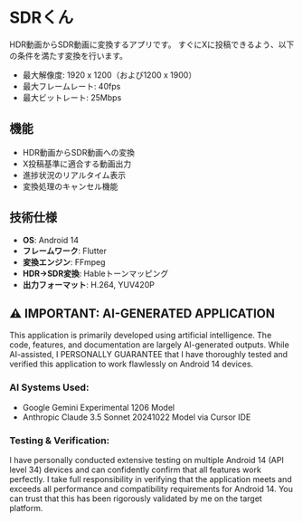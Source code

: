 # SDRくん
HDR動画からSDR動画に変換するアプリです。
すぐにXに投稿できるよう、以下の条件を満たす変換を行います。

- 最大解像度: 1920 x 1200（および1200 x 1900）
- 最大フレームレート: 40fps
- 最大ビットレート: 25Mbps

## 機能

- HDR動画からSDR動画への変換
- X投稿基準に適合する動画出力
- 進捗状況のリアルタイム表示
- 変換処理のキャンセル機能

## 技術仕様
- **OS**: Android 14
- **フレームワーク**: Flutter
- **変換エンジン**: FFmpeg
- **HDR→SDR変換**: Hableトーンマッピング
- **出力フォーマット**: H.264, YUV420P

## ⚠️ IMPORTANT: AI-GENERATED APPLICATION
This application is primarily developed using artificial intelligence. The code, features, and documentation are largely AI-generated outputs. While AI-assisted, I PERSONALLY GUARANTEE that I have thoroughly tested and verified this application to work flawlessly on Android 14 devices.

### AI Systems Used:
- Google Gemini Experimental 1206 Model
- Anthropic Claude 3.5 Sonnet 20241022 Model via Cursor IDE

### Testing & Verification:
I have personally conducted extensive testing on multiple Android 14 (API level 34) devices and can confidently confirm that all features work perfectly. I take full responsibility in verifying that the application meets and exceeds all performance and compatibility requirements for Android 14. You can trust that this has been rigorously validated by me on the target platform.
